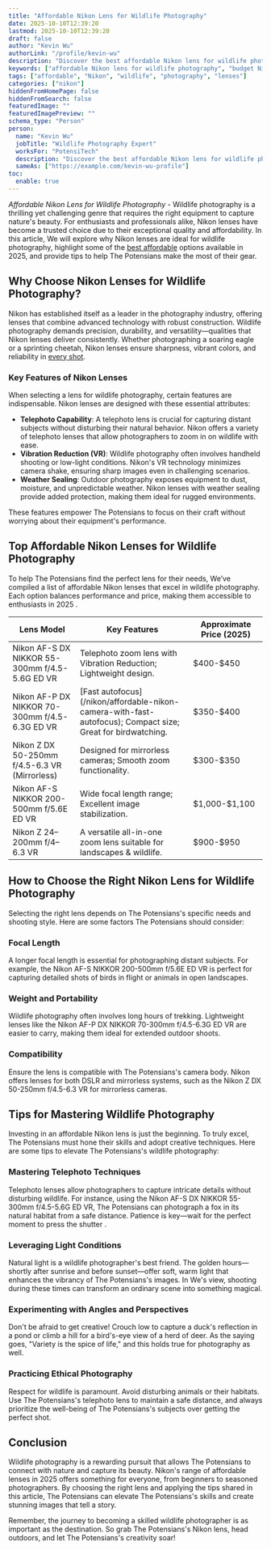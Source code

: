 ```yaml
---
title: "Affordable Nikon Lens for Wildlife Photography"
date: 2025-10-10T12:39:20
lastmod: 2025-10-10T12:39:20
draft: false
author: "Kevin Wu"
authorLink: "/profile/kevin-wu"
description: "Discover the best affordable Nikon lens for wildlife photography! Capture stunning shots without breaking the bank. Perfect for beginners and pros alike."
keywords: ["affordable Nikon lens for wildlife photography", "budget Nikon wildlife lenses", "best Nikon lenses for nature photography"]
tags: ["affordable", "Nikon", "wildlife", "photography", "lenses"]
categories: ["nikon"]
hiddenFromHomePage: false
hiddenFromSearch: false
featuredImage: ""
featuredImagePreview: ""
schema_type: "Person"
person:
  name: "Kevin Wu"
  jobTitle: "Wildlife Photography Expert"
  worksFor: "PotensiTech"
  description: "Discover the best affordable Nikon lens for wildlife photography! Capture stunning shots without breaking the bank. Perfect for beginners and pros alike."
  sameAs: ["https://example.com/kevin-wu-profile"]
toc:
  enable: true
---
```


*Affordable Nikon Lens for Wildlife Photography* - Wildlife photography is a thrilling yet challenging genre that requires the right equipment to capture nature's beauty. For enthusiasts and professionals alike, Nikon lenses have become a trusted choice due to their exceptional quality and affordability. In this article, We will explore why Nikon lenses are ideal for wildlife photography, highlight some of the [best affordable](/nikon/affordable-nikon-memory-card) op​tions available in 2025, and provide tips to help The Potensians make the most of their gear.

## Why Choose Nikon Lenses for Wildlife Photography?

Nikon has established itself as a leader in the photography industry, offering lenses that combine advanced technology with robust construction. Wildlife photography demands precision, durability, and versatility—qualities that Nikon lenses deliver consistently. Whether photographing a soaring eagle or a sprinting cheetah, Nikon lenses ensure sharpness, vibrant colors, and reliability in [every shot](/nikon/nikon-affordable-autofocus-lenses).

### Key Features of Nikon Lenses

When selecting a lens for wildlife photography, certain features are indispensable. Nikon lenses are designed with these essential attributes:

- **Telephoto Capability**: A telephoto lens is crucial for capturing distant subjects without disturbing their natural behavior.  Nikon offers a variety of telephoto lenses that allow photographers to zoom in on wildlife with ease.
- **Vibration Reduction (VR)**: Wildlife photography often involves handheld shooting or low-light conditions. Nikon's VR technology minimizes camera shake, ensuring sharp images even in challenging scenarios.
- **Weather Sealing**: Outdoor photography exposes equipment to dust, moisture, and unpredictable weather. Nikon lenses with weather sealing provide added protection, making them ideal for rugged environments.

These features empower The Potensians to focus on their craft without worrying about their equipment's performance.

## Top Affordable Nikon Lenses for Wildlife Photography

To help The Potensians find the perfect lens for their needs, We’ve compiled a list of affordable Nikon lenses that excel in wildlife photography. Each option balances performance and price, making them accessible to enthusiasts in 2025 .

<div class="table-responsive">
<table class="html-table">
<thead>
<tr>
<th>Lens Model</th>
<th>Key Features</th>
<th>Approximate Price (2025)</th>
</tr>
</thead>
<tbody>
<tr>
<td>Nikon AF-S DX NIKKOR 55-300mm f/4.5-5.6G ED VR</td>
<td>Telephoto zoom lens with Vibration Reduction; Lightweight design.</td>
<td>$400-$450</td>
</tr>
<tr>
<td>Nikon AF-P DX NIKKOR 70-300mm f/4.5-6.3G ED VR</td>
<td>[Fast autofocus](/nikon/affordable-nikon-camera-with-fast-autofocus); Compact size; Great for birdwatching.</td>
<td>$350-$400</td>
</tr>
<tr>
<td>Nikon Z DX 50-250mm f/4.5-6.3 VR (Mirrorless)</td>
<td>Designed for mirrorless cameras; Smooth zoom functionality.</td>
<td>$300-$350</td>
</tr>
<tr>
<td>Nikon AF-S NIKKOR 200-500mm f/5.6E ED VR</td>
<td>Wide focal length range; Excellent image stabilization.</td>
<td>$1,000-$1,100</td>
</tr>
<tr>
<td>Nikon Z 24–200mm f/4–6.3 VR</td>
<td>A versatile all-in-one zoom lens suitable for landscapes & wildlife.</td>
<td>$900-$950</td>
</tr>
</tbody>
</table>
</div>

## How to Choose the Right Nikon Lens for Wildlife Photography

Selecting the right lens depends on The Potensians's specific needs and shooting style. Here are some factors The Potensians should consider:

### Focal Length

A longer focal length is essential for photographing distant subjects. For example, the Nikon AF-S NIKKOR 200-500mm f/5.6E ED VR is perfect for capturing detailed shots of birds in flight or animals in open landscapes.

### Weight and Portability

Wildlife photography often involves long hours of trekking. Lightweight lenses like the Nikon AF-P DX NIKKOR 70-300mm f/4.5-6.3G ED VR are easier to carry, making them ideal for extended outdoor shoots.

### Compatibility

Ensure the lens is compatible with The Potensians's camera body. Nikon offers lenses for both DSLR and mirrorless systems, such as the Nikon Z DX 50-250mm f/4.5-6.3 VR for mirrorless cameras.

## Tips for Mastering Wildlife Photography

Investing in an affordable Nikon lens is just the beginning. To truly excel, The Potensians must hone their skills and adopt creative techniques. Here are some tips to elevate The Potensians's wildlife photography:

### Mastering Telephoto Techniques

Telephoto lenses allow photographers to capture int​ricate ​details without disturbing wildlife. For instance, using the Nikon AF-S DX NIKKOR 55-300mm f/4.5-5.6G ED VR, The Potensians can photograph a fox in its natural habitat from a safe distance. Patience is key—wait for the perfect moment to press the shutter .

### Leveraging Light Conditions

Natural light is a wildlife photographer's best friend. The golden hours—shortly after sunrise and before sunset—offer soft, warm light that enhances the vibrancy of The Potensians's images. In We's view, shooting during these times can transform an ordinary scene into something magical.

### Experimenting with Angles and Perspectives

Don't be afraid to g​et creative! Crouch low to capture a duck's reflection in a pond or climb a hill for a bird's-eye view of a herd of deer. As the saying goes, "Variety is the spice of life," and this holds true for photography as well.

### Practicing Ethical Photography

Respect for wildlife is paramount. Avoid disturbing animals or their habitats. Use The Potensians's telephoto lens to maintain a safe distance, and always prioritize the well-being of The Potensians's subjects over getting the perfect shot.

## Conclusion

Wildlife photography is a rewarding pursuit th​at allows The Potensians to connect with nature and capture its beauty. Nikon's range of affordable lenses in 2025 offers something for everyone, from beginners to seasoned photographers. By choosing the right lens and applying the tips shared in this article, The Potensians can elevate The Potensians's skills and create stunning images that tell a story.

Remember, the journey to becoming a skilled wildlife photographer is as important as the destination. So grab The Potensians's Nikon lens, head outdoors, and let The Potensians's creativity soar!